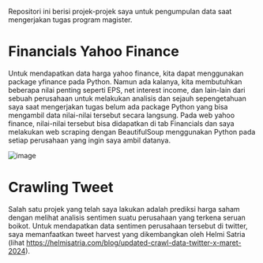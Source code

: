 Repositori ini berisi projek-projek saya untuk pengumpulan data saat mengerjakan tugas program magister.

# Financials Yahoo Finance
Untuk mendapatkan data harga yahoo finance, kita dapat menggunakan package yfinance pada Python. Namun ada kalanya, kita membutuhkan
beberapa nilai penting seperti EPS, net interest income, dan lain-lain dari sebuah perusahaan untuk melakukan analisis dan sejauh sepengetahuan saya
saat mengerjakan tugas belum ada package Python yang bisa mengambil data nilai-nilai tersebut secara langsung. Pada web yahoo finance,
nilai-nilai tersebut bisa didapatkan di tab Financials dan saya melakukan web scraping dengan BeautifulSoup menggunakan Python pada
setiap perusahaan yang ingin saya ambil datanya.

![image](https://github.com/user-attachments/assets/5c1b6511-50eb-4f5f-a42c-1f957b2e232d)

# Crawling Tweet
Salah satu projek yang telah saya lakukan adalah prediksi harga saham dengan melihat analisis sentimen suatu perusahaan yang
terkena seruan boikot. Untuk mendapatkan data sentimen perusahaan tersebut di twitter, saya memanfaatkan tweet harvest yang dikembangkan oleh Helmi Satria 
(lihat https://helmisatria.com/blog/updated-crawl-data-twitter-x-maret-2024).
